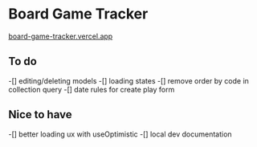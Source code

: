 # Board Game Tracker

[board-game-tracker.vercel.app](https://board-game-tracker.vercel.app/)

## To do

-[] editing/deleting models
-[] loading states
-[] remove order by code in collection query
-[] date rules for create play form

## Nice to have

-[] better loading ux with useOptimistic
-[] local dev documentation
